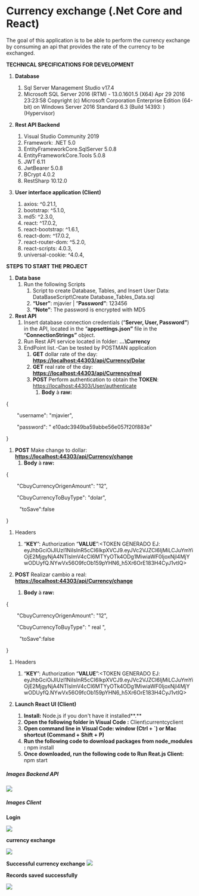 # Currency exchange (.Net Core and React)


The goal  of this application is to be able to perform the currency exchange by consuming an api that provides the rate of the currency to be exchanged.

**TECHNICAL SPECIFICATIONS FOR DEVELOPMENT**

1. **Database**
   1. Sql Server Management Studio v17.4
   1. Microsoft SQL Server 2016 (RTM) - 13.0.1601.5 (X64)   Apr 29 2016 23:23:58   Copyright (c) Microsoft Corporation  Enterprise Edition (64-bit) on Windows Server 2016 Standard 6.3 <X64> (Build 14393: ) (Hypervisor) 


1. **Rest API Backend** 
   1. Visual Studio Community 2019
   1. Framework: .NET 5.0
   1. EntityFrameworkCore.SqlServer 5.0.8
   1. EntityFrameworkCore.Tools 5.0.8
   1. JWT 6.11
   1. JwtBearer 5.0.8
   1. BCrypt 4.0.2
   1. RestSharp 10.12.0




1. **User interface application (Client)**
   1. axios: ^0.21.1,
   1. bootstrap: ^5.1.0,
   1. md5: ^2.3.0,
   1. react: ^17.0.2,
   1. react-bootstrap: ^1.6.1,
   1. react-dom: ^17.0.2,
   1. react-router-dom: ^5.2.0,
   1. react-scripts: 4.0.3,
   1. universal-cookie: ^4.0.4,





**STEPS TO START THE PROJECT**

1. **Data base**
   1. Run the following Scripts
      1. Script to create Database, Tables, and Insert User Data: DataBaseScript\Create Database\_Tables\_Data.sql
      1. **“User”**: mjavier |  “**Password”**: 123456
      1. **“Note”**: The password is encrypted with MD5
1. **Rest API** 
   1. Insert database connection credentials (“**Server, User, Password”**) in the API, located in the “**appsettings.json”** file in the “**ConnectionStrings”** object.
   1. Run Rest API service located in folder: **…\Currency**
   1. EndPoint list.-Can be tested by POSTMAN application
      1. **GET**  dollar rate of the day: [**https://localhost:44303/api/Currency/Dolar**](https://localhost:44303/api/Currency/Dolar)
      1. **GET**  real rate of the day: [**https://localhost:44303/api/Currency/real**](https://localhost:44303/api/Currency/real)
      1. **POST** Perform authentication to obtain the **TOKEN**: <https://localhost:44303/User/authenticate>
         1. **Body** à  **raw:** 

{

`    `"username": "mjavier",

`    `"password": " e10adc3949ba59abbe56e057f20f883e"

}

1. **POST** Make change to dollar: [**https://localhost:44303/api/Currency/change**](https://localhost:44303/api/Currency/change)
   1. **Body** à  **raw:** 

{

`    `"CbuyCurrencyOrigenAmount": "12",

`    `"CbuyCurrencyToBuyType": "dolar",

`     `"toSave":false

}

1. Headers
   1. “**KEY**”: Authorization     “**VALUE**”:<TOKEN GENERADO EJ: eyJhbGciOiJIUzI1NiIsInR5cCI6IkpXVCJ9.eyJVc2VJZCI6IjMiLCJuYmYiOjE2MjgyNjA4NTIsImV4cCI6MTYyOTk4ODg1MiwiaWF0IjoxNjI4MjYwODUyfQ.NYwVx56O9fcOb159pYHN6\_h5Xr6OrE183H4CyJ1vtIQ>

1. **POST** Realizar cambio a real: [**https://localhost:44303/api/Currency/change**](https://localhost:44303/api/Currency/change)
   1. **Body** à  **raw:** 

{

`    `"CbuyCurrencyOrigenAmount": "12",

`    `"CbuyCurrencyToBuyType": " real ",

`     `"toSave":false

}

1. Headers
   1. “**KEY**”: Authorization     “**VALUE**”:<TOKEN GENERADO EJ: eyJhbGciOiJIUzI1NiIsInR5cCI6IkpXVCJ9.eyJVc2VJZCI6IjMiLCJuYmYiOjE2MjgyNjA4NTIsImV4cCI6MTYyOTk4ODg1MiwiaWF0IjoxNjI4MjYwODUyfQ.NYwVx56O9fcOb159pYHN6\_h5Xr6OrE183H4CyJ1vtIQ>

1. **Launch React UI (Client)**
   1. **Install:** Node.js if you don't have it installed**.**
   1. **Open the following folder in Visual Code :** Client\currentcyclient
   1. **Open command line in Visual Code: window (Ctrl + `) or Mac shortcut (Command + Shift + P)**
   1. **Run the following code to download packages from node\_modules :** npm install
   1. **Once downloaded, run the following code to Run Reat.js Client:** npm start
   
   
##### Images Backend API


![](Swager.png)

##### Images Client

**Login**

![](Login.png)

**currency exchange**

![](CurrencyExchange.png)

**Successful currency exchange**
![](Successful.png)

**Records saved successfully**

![](Records%20Saved.png)

